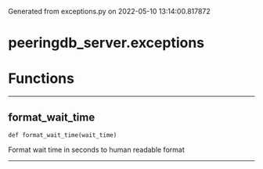 Generated from exceptions.py on 2022-05-10 13:14:00.817872

# peeringdb_server.exceptions

# Functions
---

## format_wait_time
`def format_wait_time(wait_time)`

Format wait time in seconds to human readable format

---